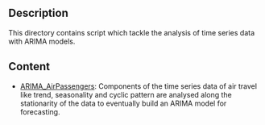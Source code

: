 ## Description

This directory contains script which tackle the analysis of time series data with ARIMA models.

## Content

* [ARIMA_AirPassengers](ARIMA_AirPassengers.ipynb): Components of the time series data of air travel like trend, seasonality and cyclic pattern are analysed along the stationarity of the data to eventually build an ARIMA model for forecasting.
